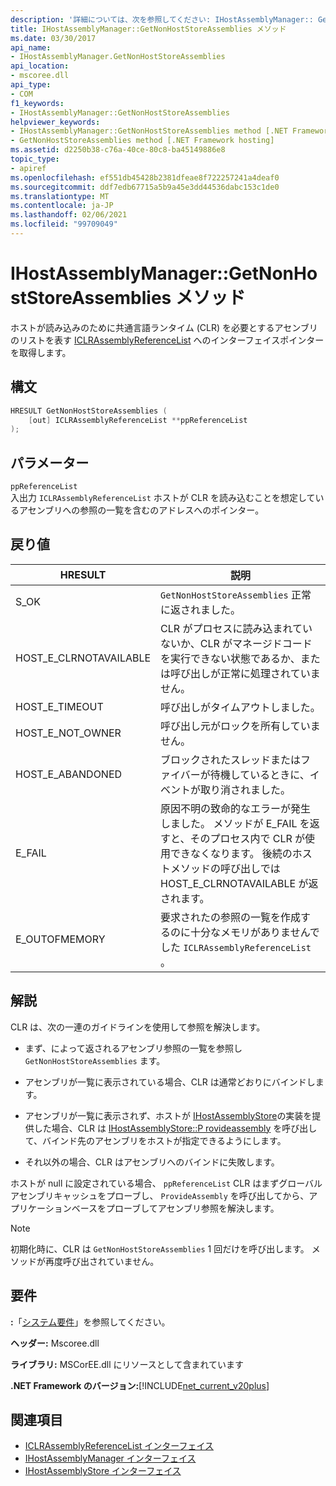 ```yaml
---
description: '詳細については、次を参照してください: IHostAssemblyManager:: GetNonHostStoreAssemblies メソッド'
title: IHostAssemblyManager::GetNonHostStoreAssemblies メソッド
ms.date: 03/30/2017
api_name:
- IHostAssemblyManager.GetNonHostStoreAssemblies
api_location:
- mscoree.dll
api_type:
- COM
f1_keywords:
- IHostAssemblyManager::GetNonHostStoreAssemblies
helpviewer_keywords:
- IHostAssemblyManager::GetNonHostStoreAssemblies method [.NET Framework hosting]
- GetNonHostStoreAssemblies method [.NET Framework hosting]
ms.assetid: d2250b38-c76a-40ce-80c8-ba45149886e8
topic_type:
- apiref
ms.openlocfilehash: ef551db45428b2381dfeae8f722257241a4deaf0
ms.sourcegitcommit: ddf7edb67715a5b9a45e3dd44536dabc153c1de0
ms.translationtype: MT
ms.contentlocale: ja-JP
ms.lasthandoff: 02/06/2021
ms.locfileid: "99709049"
---
```

# <a name="ihostassemblymanagergetnonhoststoreassemblies-method"></a>IHostAssemblyManager::GetNonHostStoreAssemblies メソッド

ホストが読み込みのために共通言語ランタイム (CLR) を必要とするアセンブリのリストを表す [ICLRAssemblyReferenceList](iclrassemblyreferencelist-interface.md) へのインターフェイスポインターを取得します。  
  
## <a name="syntax"></a>構文  
  
```cpp  
HRESULT GetNonHostStoreAssemblies (  
    [out] ICLRAssemblyReferenceList **ppReferenceList  
);  
```  
  
## <a name="parameters"></a>パラメーター  

 `ppReferenceList`  
 入出力 `ICLRAssemblyReferenceList` ホストが CLR を読み込むことを想定しているアセンブリへの参照の一覧を含むのアドレスへのポインター。  
  
## <a name="return-value"></a>戻り値  
  
|HRESULT|説明|  
|-------------|-----------------|  
|S_OK|`GetNonHostStoreAssemblies` 正常に返されました。|  
|HOST_E_CLRNOTAVAILABLE|CLR がプロセスに読み込まれていないか、CLR がマネージドコードを実行できない状態であるか、または呼び出しが正常に処理されていません。|  
|HOST_E_TIMEOUT|呼び出しがタイムアウトしました。|  
|HOST_E_NOT_OWNER|呼び出し元がロックを所有していません。|  
|HOST_E_ABANDONED|ブロックされたスレッドまたはファイバーが待機しているときに、イベントが取り消されました。|  
|E_FAIL|原因不明の致命的なエラーが発生しました。 メソッドが E_FAIL を返すと、そのプロセス内で CLR が使用できなくなります。 後続のホストメソッドの呼び出しでは HOST_E_CLRNOTAVAILABLE が返されます。|  
|E_OUTOFMEMORY|要求されたの参照の一覧を作成するのに十分なメモリがありませんでした `ICLRAssemblyReferenceList` 。|  
  
## <a name="remarks"></a>解説  

 CLR は、次の一連のガイドラインを使用して参照を解決します。  
  
- まず、によって返されるアセンブリ参照の一覧を参照し `GetNonHostStoreAssemblies` ます。  
  
- アセンブリが一覧に表示されている場合、CLR は通常どおりにバインドします。  
  
- アセンブリが一覧に表示されず、ホストが [IHostAssemblyStore](ihostassemblystore-interface.md)の実装を提供した場合、CLR は [IHostAssemblyStore::P rovideassembly](ihostassemblystore-provideassembly-method.md) を呼び出して、バインド先のアセンブリをホストが指定できるようにします。  
  
- それ以外の場合、CLR はアセンブリへのバインドに失敗します。  
  
 ホストが null に設定されている場合、 `ppReferenceList` CLR はまずグローバルアセンブリキャッシュをプローブし、 `ProvideAssembly` を呼び出してから、アプリケーションベースをプローブしてアセンブリ参照を解決します。  
  
> [!NOTE]
> 初期化時に、CLR は `GetNonHostStoreAssemblies` 1 回だけを呼び出します。 メソッドが再度呼び出されていません。  
  
## <a name="requirements"></a>要件  

 **:**「[システム要件](../../get-started/system-requirements.md)」を参照してください。  
  
 **ヘッダー:** Mscoree.dll  
  
 **ライブラリ:** MSCorEE.dll にリソースとして含まれています  
  
 **.NET Framework のバージョン:**[!INCLUDE[net_current_v20plus](../../../../includes/net-current-v20plus-md.md)]  
  
## <a name="see-also"></a>関連項目

- [ICLRAssemblyReferenceList インターフェイス](iclrassemblyreferencelist-interface.md)
- [IHostAssemblyManager インターフェイス](ihostassemblymanager-interface.md)
- [IHostAssemblyStore インターフェイス](ihostassemblystore-interface.md)

